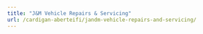```yaml
---
title: "J&M Vehicle Repairs & Servicing"
url: /cardigan-aberteifi/jandm-vehicle-repairs-and-servicing/
---
```

